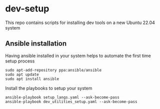 # dev-setup
This repo contains scripts for installing dev tools on a new Ubuntu 22.04 system

## Ansible installation
Having ansible installed in your system helps to automate the first time setup process

```
sudo apt-add-repository ppa:ansible/ansible
sudo apt update
sudo apt install ansible
```

Install the playbooks to setup your system
```
ansible-playbook setup_langs.yaml --ask-become-pass
ansible-playbook dev_utilities_setup.yaml --ask-become-pass
```
